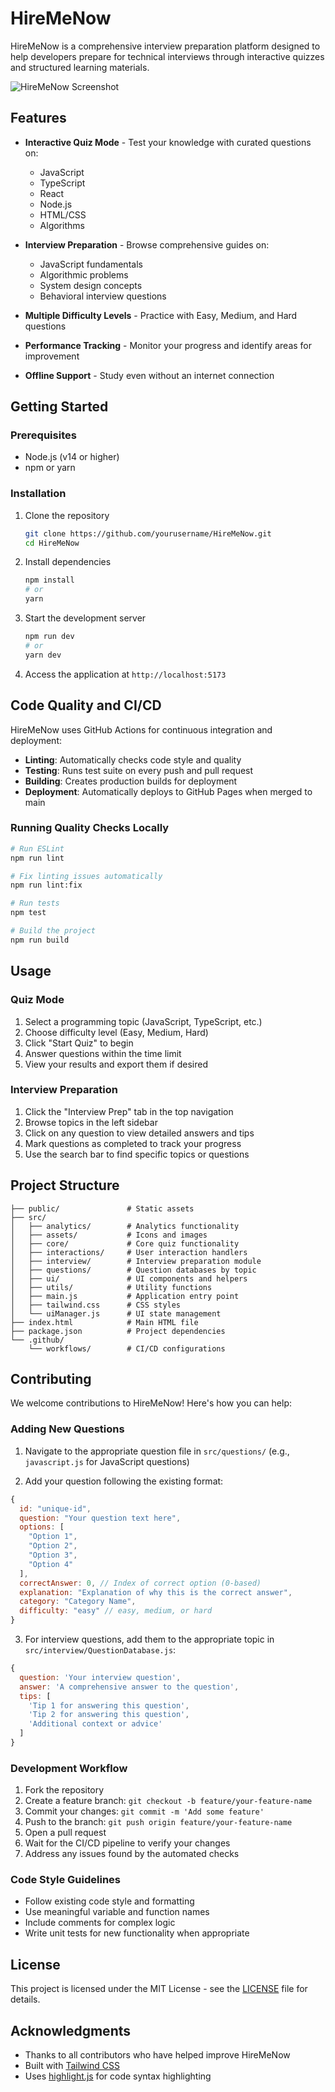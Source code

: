 # HireMeNow
HireMeNow is a comprehensive interview preparation platform designed to help developers prepare for technical interviews through interactive quizzes and structured learning materials.

![HireMeNow Screenshot](https://i.ibb.co/FLKCPKdQ/Screenshot-from-2025-04-05-21-19-16.png)

## Features

- **Interactive Quiz Mode** - Test your knowledge with curated questions on:
  - JavaScript
  - TypeScript
  - React
  - Node.js
  - HTML/CSS
  - Algorithms

- **Interview Preparation** - Browse comprehensive guides on:
  - JavaScript fundamentals
  - Algorithmic problems
  - System design concepts
  - Behavioral interview questions

- **Multiple Difficulty Levels** - Practice with Easy, Medium, and Hard questions

- **Performance Tracking** - Monitor your progress and identify areas for improvement

- **Offline Support** - Study even without an internet connection

## Getting Started

### Prerequisites
- Node.js (v14 or higher)
- npm or yarn

### Installation

1. Clone the repository
   ```bash
   git clone https://github.com/yourusername/HireMeNow.git
   cd HireMeNow
   ```

2. Install dependencies
   ```bash
   npm install
   # or
   yarn
   ```

3. Start the development server
   ```bash
   npm run dev
   # or
   yarn dev
   ```

4. Access the application at `http://localhost:5173`

## Code Quality and CI/CD

HireMeNow uses GitHub Actions for continuous integration and deployment:

- **Linting**: Automatically checks code style and quality
- **Testing**: Runs test suite on every push and pull request
- **Building**: Creates production builds for deployment
- **Deployment**: Automatically deploys to GitHub Pages when merged to main

### Running Quality Checks Locally

```bash
# Run ESLint
npm run lint

# Fix linting issues automatically
npm run lint:fix

# Run tests
npm test

# Build the project
npm run build
```

## Usage

### Quiz Mode

1. Select a programming topic (JavaScript, TypeScript, etc.)
2. Choose difficulty level (Easy, Medium, Hard)
3. Click "Start Quiz" to begin
4. Answer questions within the time limit
5. View your results and export them if desired

### Interview Preparation

1. Click the "Interview Prep" tab in the top navigation
2. Browse topics in the left sidebar
3. Click on any question to view detailed answers and tips
4. Mark questions as completed to track your progress
5. Use the search bar to find specific topics or questions

## Project Structure

```
├── public/               # Static assets
├── src/
│   ├── analytics/        # Analytics functionality
│   ├── assets/           # Icons and images
│   ├── core/             # Core quiz functionality
│   ├── interactions/     # User interaction handlers
│   ├── interview/        # Interview preparation module
│   ├── questions/        # Question databases by topic
│   ├── ui/               # UI components and helpers
│   ├── utils/            # Utility functions
│   ├── main.js           # Application entry point
│   ├── tailwind.css      # CSS styles
│   └── uiManager.js      # UI state management
├── index.html            # Main HTML file
├── package.json          # Project dependencies
└── .github/
    └── workflows/        # CI/CD configurations
```

## Contributing

We welcome contributions to HireMeNow! Here's how you can help:

### Adding New Questions

1. Navigate to the appropriate question file in `src/questions/` (e.g., `javascript.js` for JavaScript questions)

2. Add your question following the existing format:

```javascript
{
  id: "unique-id",
  question: "Your question text here",
  options: [
    "Option 1",
    "Option 2",
    "Option 3",
    "Option 4"
  ],
  correctAnswer: 0, // Index of correct option (0-based)
  explanation: "Explanation of why this is the correct answer",
  category: "Category Name",
  difficulty: "easy" // easy, medium, or hard
}
```

3. For interview questions, add them to the appropriate topic in `src/interview/QuestionDatabase.js`:

```javascript
{
  question: 'Your interview question',
  answer: 'A comprehensive answer to the question',
  tips: [
    'Tip 1 for answering this question',
    'Tip 2 for answering this question',
    'Additional context or advice'
  ]
}
```

### Development Workflow

1. Fork the repository
2. Create a feature branch: `git checkout -b feature/your-feature-name`
3. Commit your changes: `git commit -m 'Add some feature'`
4. Push to the branch: `git push origin feature/your-feature-name`
5. Open a pull request
6. Wait for the CI/CD pipeline to verify your changes
7. Address any issues found by the automated checks

### Code Style Guidelines

- Follow existing code style and formatting
- Use meaningful variable and function names
- Include comments for complex logic
- Write unit tests for new functionality when appropriate

## License

This project is licensed under the MIT License - see the [LICENSE](LICENSE) file for details.

## Acknowledgments

- Thanks to all contributors who have helped improve HireMeNow
- Built with [Tailwind CSS](https://tailwindcss.com/)
- Uses [highlight.js](https://highlightjs.org/) for code syntax highlighting
